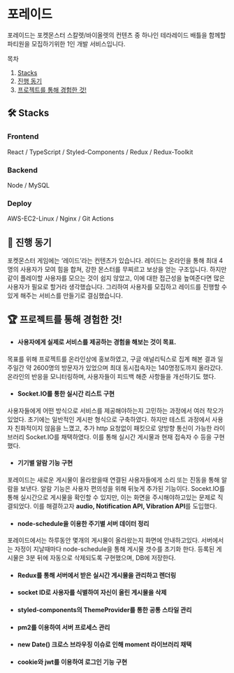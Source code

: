# 포레이드
포레이드는 포켓몬스터 스칼렛/바이올렛의 컨텐츠 중 하나인 테라레이드 배틀을
함께할 파티원을 모집하기위한 1인 개발 서비스입니다.

목차

1. [Stacks](#-stacks)
2. [진행 동기](#-진행-동기)
3. [프로젝트를 통해 경험한 것!](#-프로젝트를-통해-경험한-것)

## 🛠 Stacks
### Frontend
React / TypeScript / Styled-Components / Redux / Redux-Toolkit
### Backend
Node / MySQL
### Deploy
AWS-EC2-Linux /  Nginx / Git Actions


## 🚗 진행 동기
포켓몬스터 게임에는 ‘레이드’라는 컨텐츠가 있습니다.
레이드는 온라인을 통해 최대 4명의 사용자가 모여 힘을 합쳐, 강한 몬스터를 무찌르고 보상을 얻는
구조입니다. 하지만 같이 플레이할 사용자를 모으는 것이 쉽지 않았고,
이에 대한 접근성을 높여준다면 많은 사용자가 필요로 할거라 생각했습니다.
그리하여 사용자를 모집하고 레이드를 진행할 수 있게 해주는 서비스를 만들기로 결심했습니다.

## 🏆 프로젝트를 통해 경험한 것!
- #### 사용자에게 실제로 서비스를 제공하는 경험을 해보는 것이 목표.
목표를 위해 프로젝트를 온라인상에 홍보하였고,
구글 애널리틱스로 집계 해본 결과 일주일간 약 2600명의 방문자가 있었으며 최대 동시접속자는 140명정도까지
올라갔다. 온라인의 반응을 모니터링하며, 사용자들이 피드백 해준 사항들을 개선하기도 했다.

- #### Socket.IO를 통한 실시간 리스트 구현
사용자들에게 어떤 방식으로 서비스를 제공해야하는지 고민하는 과정에서 여러 착오가 있었다.
초기에는 일반적인 게시판 형식으로 구축하였다. 하지만 테스트 과정에서 사용자 친화적이지 않음을 느꼈고,
추가 http 요청없이 패킷으로 양방향 통신이 가능한 라이브러리 Socket.IO를 채택하였다.
이를 통해 실시간 게시물과 현재 접속자 수 등을 구현했다.

- #### 기기별 알람 기능 구현
포레이드는 새로운 게시물이 올라왔을때 연결된 사용자들에게 소리 또는 진동을 통해 알람을 보낸다.
알람 기능은 사용자 편의성을 위해 뒤늦게 추가된 기능이다.
Socekt.IO를 통해 실시간으로 게시물을 확인할 수 있지만, 이는 화면을 주시해야하고있는 문제로 직결되었다.
이를 해결하고자 **audio, Notification API, Vibration API**를 도입했다.

- #### node-schedule을 이용한 주기별 서버 데이터 정리
포레이드에서는 하루동안 몇개의 게시물이 올라왔는지 화면에 안내하고있다.
서버에서는 자정이 지날때마다 node-schedule을 통해 게시물 갯수를 초기화 한다.
등록된 게시물은 3분 뒤에 자동으로 삭제되도록 구현했으며, DB에 저장한다.

- #### Redux를 통해 서버에서 받은 실시간 게시물을 관리하고 렌더링
- #### socket ID로 사용자를 식별하여 자신이 올린 게시물을 삭제
- #### styled-components의 ThemeProvider를 통한 공통 스타일 관리
- #### pm2를 이용하여 서버 프로세스 관리
- #### new Date() 크로스 브라우징 이슈로 인해 moment 라이브러리 채택
- #### cookie와 jwt를 이용하여 로그인 기능 구현



